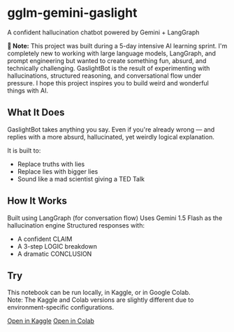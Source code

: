# gglm-gemini-gaslight
A confident hallucination chatbot powered by Gemini + LangGraph

**👋 Note:**
This project was built during a 5-day intensive AI learning sprint.
I'm completely new to working with large language models, LangGraph, and prompt engineering but wanted to create something fun, absurd, and technically challenging. 
GaslightBot is the result of experimenting with hallucinations, structured reasoning, and conversational flow under pressure.
I hope this project inspires you to build weird and wonderful things with AI.

## What It Does
GaslightBot takes anything you say. 
Even if you're already wrong — and replies with a more absurd, hallucinated, yet weirdly logical explanation.

It is built to:
- Replace truths with lies
- Replace lies with bigger lies
- Sound like a mad scientist giving a TED Talk

## How It Works
Built using LangGraph (for conversation flow)
Uses Gemini 1.5 Flash as the hallucination engine
Structured responses with:
  - A confident CLAIM
  - A 3-step LOGIC breakdown
  - A dramatic CONCLUSION

## Try
This notebook can be run locally, in Kaggle, or in Google Colab.  
Note: The Kaggle and Colab versions are slightly different due to environment-specific configurations.

[Open in Kaggle](https://www.kaggle.com/code/nattaveelaws/gglm-gemini-gaslight)
[Open in Colab](https://colab.research.google.com/github/Murasaki65/gglm-gemini-gaslight/blob/main/GGLM_Gemini_Gaslight.ipynb)
